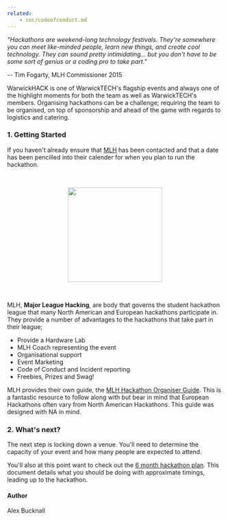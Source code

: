 ```yaml
---
related:
    - coc/codeofconduct.md
---
```


*"Hackathons are weekend-long technology festivals. They're somewhere you can meet like-minded people, learn new things, and create cool technology. They can sound pretty intimidating... but you don't have to be some sort of genius or a coding pro to take part."* 

-- Tim Fogarty, MLH Commissioner 2015

WarwickHACK is one of WarwickTECH's flagship events and always one of the highlight moments for both the team as well as WarwickTECH's members. Organising hackathons can be a challenge; requiring the team to be organised, on top of sponsorship and ahead of the game with regards to logistics and catering. 

### 1. Getting Started

If you haven't already ensure that [MLH](mlh.io) has been contacted and that a date has been pencilled into their calender for when you plan to run the hackathon.

<br>

<p align="center"><img src ="https://static.mlh.io/brand-assets/logo/official/mlh-logo-color.svg" width="220"></p>

<br>

MLH, **Major League Hacking**, are body that governs the student hackathon league that many North American and European hackathons participate in. They provide a number of advantages to the hackathons that take part in their league;

- Provide a Hardware Lab
- MLH Coach representing the event
- Organisational support
- Event Marketing
- Code of Conduct and Incident reporting
- Freebies, Prizes and Swag!

MLH provides their own guide, the [MLH Hackathon Organiser Guide](https://guide.mlh.io/). This is a fantastic resource to follow along with but bear in mind that European Hackathons often vary from North American Hackathons. This guide was designed with NA in mind.

### 2. What's next?

The next step is locking down a venue. You'll need to determine the capacity of your event and how many people are expected to attend.

You'll also at this point want to check out the [6 month hackathon plan](./calendar.md). This document details what you should be doing with approximate timings, leading up to the hackathon.

#### Author

Alex Bucknall

